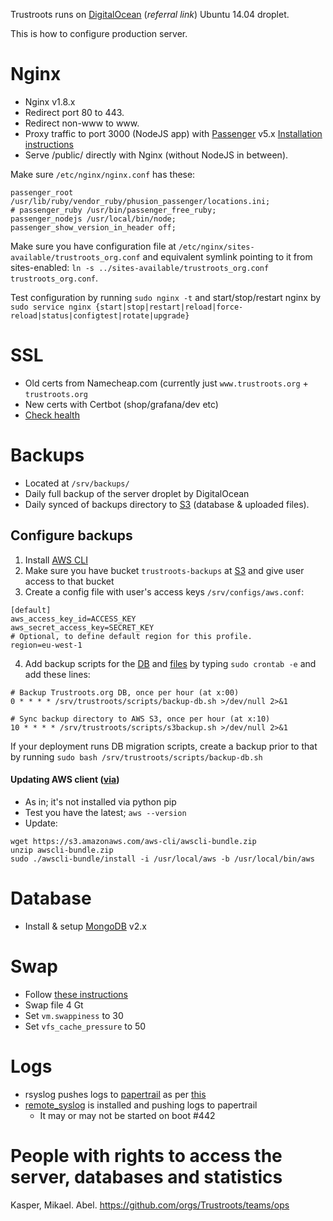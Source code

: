 Trustroots runs on [DigitalOcean](https://www.digitalocean.com/?refcode=6dc078966c9c) (_referral link_) Ubuntu 14.04 droplet.

This is how to configure production server.

# Nginx

* Nginx v1.8.x
* Redirect port 80 to 443.
* Redirect non-www to www.
* Proxy traffic to port 3000 (NodeJS app) with [Passenger](https://www.phusionpassenger.com/) v5.x [Installation instructions](https://www.phusionpassenger.com/documentation/Users%20guide%20Nginx.html#install_on_debian_ubuntu)
* Serve /public/ directly with Nginx (without NodeJS in between).

Make sure `/etc/nginx/nginx.conf` has these:
```
passenger_root /usr/lib/ruby/vendor_ruby/phusion_passenger/locations.ini;
# passenger_ruby /usr/bin/passenger_free_ruby;
passenger_nodejs /usr/local/bin/node;
passenger_show_version_in_header off;
```

Make sure you have configuration file at `/etc/nginx/sites-available/trustroots_org.conf` and equivalent symlink pointing to it from sites-enabled: `ln -s ../sites-available/trustroots_org.conf trustroots_org.conf`.

Test configuration by running `sudo nginx -t` and start/stop/restart nginx by `sudo service nginx {start|stop|restart|reload|force-reload|status|configtest|rotate|upgrade}`

# SSL
- Old certs from Namecheap.com (currently just `www.trustroots.org` + `trustroots.org`
- New certs with Certbot (shop/grafana/dev etc)
- [Check health](https://www.ssllabs.com/ssltest/analyze.html?d=trustroots.org)

# Backups
- Located at `/srv/backups/`
- Daily full backup of the server droplet by DigitalOcean
- Daily synced of backups directory to [S3](http://aws.amazon.com/s3/) (database & uploaded files).

## Configure backups
1. Install [AWS CLI](https://github.com/aws/aws-cli)
2. Make sure you have bucket `trustroots-backups` at [S3](http://aws.amazon.com/s3/) and give user access to that bucket
3. Create a config file with user's access keys `/srv/configs/aws.conf`: 
```
[default]
aws_access_key_id=ACCESS_KEY
aws_secret_access_key=SECRET_KEY
# Optional, to define default region for this profile.
region=eu-west-1
```
4. Add backup scripts for the [DB](https://github.com/Trustroots/trustroots/blob/master/scripts/backup-db.sh) and [files](https://github.com/Trustroots/trustroots/blob/master/scripts/s3backup.sh) by typing `sudo crontab -e` and add these lines:
```
# Backup Trustroots.org DB, once per hour (at x:00)
0 * * * * /srv/trustroots/scripts/backup-db.sh >/dev/null 2>&1

# Sync backup directory to AWS S3, once per hour (at x:10)
10 * * * * /srv/trustroots/scripts/s3backup.sh >/dev/null 2>&1
```

If your deployment runs DB migration scripts, create a backup prior to that by running `sudo bash /srv/trustroots/scripts/backup-db.sh`

#### Updating AWS client ([via](https://trepmal.com/2014/03/12/automating-backups-to-amazon-s3/))
- As in; it's not installed via python pip
- Test you have the latest; `aws --version`
- Update:
```
wget https://s3.amazonaws.com/aws-cli/awscli-bundle.zip
unzip awscli-bundle.zip
sudo ./awscli-bundle/install -i /usr/local/aws -b /usr/local/bin/aws
```

# Database
* Install & setup [MongoDB](http://www.mongodb.org/) v2.x

# Swap
* Follow [these instructions](https://www.digitalocean.com/community/tutorials/how-to-add-swap-on-ubuntu-14-04)
* Swap file 4 Gt
* Set `vm.swappiness` to 30
* Set `vfs_cache_pressure` to 50

# Logs
* rsyslog pushes logs to [papertrail](http://papertrailapp.com) as per [this](http://help.papertrailapp.com/kb/configuration/configuring-remote-syslog-from-unixlinux-and-bsdos-x/)
* [remote_syslog](https://github.com/papertrail/remote_syslog2) is installed and pushing logs to papertrail
  - It may or may not be started on boot #442

# People with rights to access the server, databases and statistics
Kasper, Mikael. Abel.
https://github.com/orgs/Trustroots/teams/ops